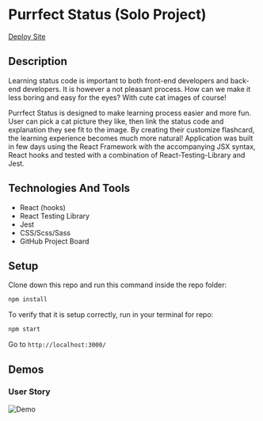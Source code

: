 # Purrfect Status (Solo Project)

[Deploy Site](/)

## Description

Learning status code is important to both front-end developers and back-end developers. It is however a not pleasant process. How can we make it less boring and easy for the eyes? With cute cat images of course!

Purrfect Status is designed to make learning process easier and more fun. User can pick a cat picture they like, then link the status code and explanation they see fit to the image. By creating their customize flashcard, the learning experience becomes much more natural! Application was built in few days using the React Framework with the accompanying JSX syntax, React hooks and tested with a combination of React-Testing-Library and Jest.

## Technologies And Tools

- React (hooks)
- React Testing Library
- Jest
- CSS/Scss/Sass
- GitHub Project Board

## Setup

Clone down this repo and run this command inside the repo folder:

```bash
npm install
```

To verify that it is setup correctly, run in your terminal for repo:

```bash
npm start
```

Go to `http://localhost:3000/`

## Demos

### User Story

![Demo](https://user-images.githubusercontent.com/68085997/104859857-4eef6900-58e5-11eb-9d64-173e791ebc1b.gif)
